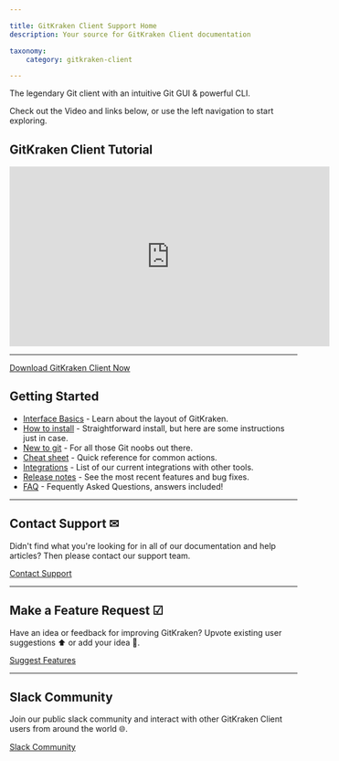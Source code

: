 ```yaml
---

title: GitKraken Client Support Home
description: Your source for GitKraken Client documentation  

taxonomy:
    category: gitkraken-client

---
```


The legendary Git client with an intuitive Git GUI & powerful CLI.

Check out the Video and links below, or use the left navigation to start exploring.

<a id="get-started"></a>
## GitKraken Client Tutorial

<div class='embed-container embed-container--16-9'>
    <iframe width='560' height='315' src='https://www.youtube.com/embed/RiAeNSFjjLc?rel=0&vq=hd1080' frameborder='0' allowfullscreen></iframe>
</div>

***

<a class="button button--basic" href="https://www.gitkraken.com/download" target="_blank">Download GitKraken Client Now</a>


## Getting Started

- [Interface Basics](/gitkraken-client/interface/) - Learn about the layout of GitKraken.
- [How to install](/gitkraken-client/how-to-install/) - Straightforward install, but here are some instructions just in case.
- [New to git](/gitkraken-client/guide/) - For all those Git noobs out there.
- [Cheat sheet](https://www.gitkraken.com/pdfs/gitkraken-git-gui-cheat-sheet) - Quick reference for common actions.
- [Integrations](/gitkraken-client/integrations/) - List of our current integrations with other tools.
- [Release notes](/gitkraken-client/current/) - See the most recent features and bug fixes.
- [FAQ](/gitkraken-client/faq/) - Fequently Asked Questions, answers included!

***

## Contact Support ✉

Didn't find what you're looking for in all of our documentation and help articles? Then please contact our support team.

<a class="button button--basic" href="https://www.gitkraken.com/git-client/contact-support" target="_blank">Contact Support</a>

***

## Make a Feature Request ☑

Have an idea or feedback for improving GitKraken? Upvote existing user suggestions ⬆️ or add your idea 📝.

<a class="button button--basic" href="https://feedback.gitkraken.com/" target="_blank">Suggest Features</a>


***

## Slack Community 

Join our public slack community and interact with other GitKraken Client users from around the world 🌐.

<a class="button button--basic" href="https://slack.gitkraken.com/" target="_blank">Slack Community</a>